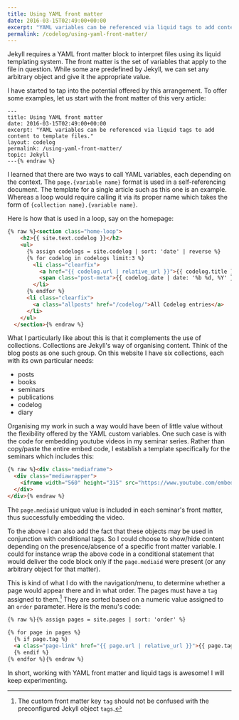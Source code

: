 ```yaml
---
title: Using YAML front matter
date: 2016-03-15T02:49:00+00:00
excerpt: "YAML variables can be referenced via liquid tags to add content to template files."
permalink: /codelog/using-yaml-front-matter/
---
```

Jekyll requires a YAML front matter block to interpret files using its liquid templating system. The front matter is the set of variables that apply to the file in question. While some are predefined by Jekyll, we can set any arbitrary object and give it the appropriate value.

I have started to tap into the potential offered by this arrangement. To offer some examples, let us start with the front matter of this very article:

```{% raw %}
---
title: Using YAML front matter
date: 2016-03-15T02:49:00+00:00
excerpt: "YAML variables can be referenced via liquid tags to add content to template files."
layout: codelog
permalink: /using-yaml-front-matter/
topic: Jekyll
---{% endraw %}
```

I learned that there are two ways to call YAML variables, each depending on the context. The `page.{variable name}` format is used in a self-referencing document. The template for a single article such as this one is an example. Whereas a loop would require calling it via its proper name which takes the form of `{collection name}.{variable name}`.

Here is how that is used in a loop, say on the homepage:

```html
{% raw %}<section class="home-loop">
    <h2>{{ site.text.codelog }}</h2>
    <ul>
      {% assign codelogs = site.codelog | sort: 'date' | reverse %}
      {% for codelog in codelogs limit:3 %}
        <li class="clearfix">
          <a href="{{ codelog.url | relative_url }}">{{ codelog.title }}</a>
          <span class="post-meta">{{ codelog.date | date: '%b %d, %Y' }}</span>
        </li>
      {% endfor %}
      <li class="clearfix">
        <a class="allposts" href="/codelog/">All Codelog entries</a>
      </li>
    </ul>
  </section>{% endraw %}
```

What I particularly like about this is that it complements the use of collections. Collections are Jekyll's way of organising content. Think of the blog posts as one such group. On this website I have six collections, each with its own particular needs:

- posts
- books
- seminars
- publications
- codelog
- diary

Organising my work in such a way would have been of little value without the flexibility offered by the YAML custom variables. One such case is with the code for embedding youtube videos in my seminar series. Rather than copy/paste the entire embed code, I establish a template specifically for the seminars which includes this:

```html
{% raw %}<div class="mediaframe">
  <div class="mediawrapper">
    <iframe width="560" height="315" src="https://www.youtube.com/embed/{{ page.mediaid }}?rel=0&amp;showinfo=0" frameborder="0" allowfullscreen></iframe>
  </div>
</div>{% endraw %}
```

The `page.mediaid` unique value is included in each seminar's front matter, thus successfully embedding the video.

To the above I can also add the fact that these objects may be used in conjunction with conditional tags. So I could choose to show/hide content depending on the presence/absence of a specific front matter variable. I could for instance wrap the above code in a conditional statement that would deliver the code block only if the `page.mediaid` were present (or any arbitrary object for that matter).

This is kind of what I do with the navigation/menu, to determine whether a page would appear there and in what order. The pages must have a `tag` assigned to them.[^Tagsnote] They are sorted based on a numeric value assigned to an `order` parameter. Here is the menu's code:

```html
{% raw %}{% assign pages = site.pages | sort: 'order' %}

{% for page in pages %}
  {% if page.tag %}
  <a class="page-link" href="{{ page.url | relative_url }}">{{ page.tag }}</a>
  {% endif %}
{% endfor %}{% endraw %}
```

In short, working with YAML front matter and liquid tags is awesome! I will keep experimenting.

[^Repo]: [GitLab repository of protesilaos.com](https://gitlab.com/protesilaos/protesilaos.gitlab.io). The code is offered under the MIT License.

[^Tagsnote]: The custom front matter key `tag` should not be confused with the preconfigured Jekyll object `tags`.
